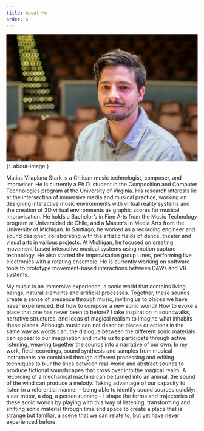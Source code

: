 ```yaml
---
title: About Me
order: 6
---
```


![Image of Matias Vilaplana](images/matiasvilaplana2023.jpg){: .about-image }







Matias Vilaplana Stark is a Chilean music technologist, composer, and improviser. He is currently a Ph.D. student in the Composition and Computer Technologies program at the University of Virginia. His research interests lie at the intersection of immersive media and musical practice, working on designing interactive music environments with virtual reality systems and the creation of 3D virtual environments as graphic scores for musical improvisation. He holds a Bachelor’s in Fine Arts from the Music Technology program at Universidad de Chile, and a Master’s in Media Arts from the University of Michigan. In Santiago, he worked as a recording engineer and sound designer, collaborating with the artistic fields of dance, theater and visual arts in various projects. At Michigan, he focused on creating movement-based interactive musical systems using motion capture technology. He also started the improvisation group Lines, performing live electronics with a rotating ensemble. He is currently working on software tools to prototype movement-based interactions between DAWs and VR systems.

My music is an immersive experience, a sonic world that contains living beings, natural elements and artificial processes. Together, these sounds create a sense of presence through music, inviting us to places we have never experienced. But how to compose a new sonic world? How to evoke a place that one has never been to before? I take inspiration in soundwalks, narrative structures, and ideas of magical realism to imagine what inhabits these places. Although music can not describe places or actions in the same way as words can, the dialogue between the different sonic materials can appeal to our imagination and invite us to participate through active listening, weaving together the sounds into a narrative of our own. In my work, field recordings, sound synthesis and samples from musical instruments are combined through different processing and editing techniques to blur the lines between real-world and abstract sounds to produce fictional soundscapes that cross over into the magical realm. A recording of a mechanical machine can be turned into an animal, the sound of the wind can produce a melody. Taking advantage of our capacity to listen in a referential manner – being able to identify sound sources quickly: a car motor, a dog, a person running – I shape the forms and trajectories of these sonic worlds by playing with this way of listening, transforming and shifting sonic material through time and space to create a place that is strange but familiar, a scene that we can relate to, but yet have never experienced before.

